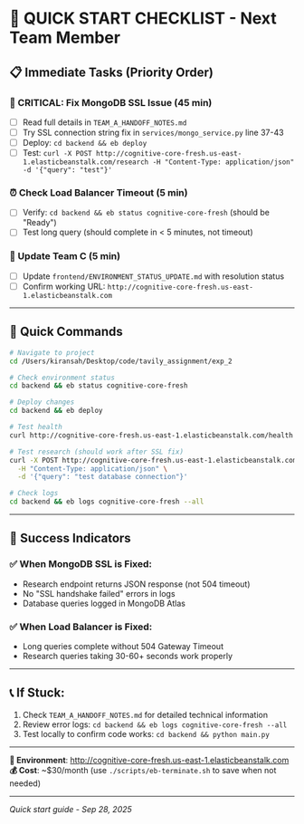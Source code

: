 # 🚀 **QUICK START CHECKLIST - Next Team Member**

## **📋 Immediate Tasks (Priority Order)**

### **🚨 CRITICAL: Fix MongoDB SSL Issue (45 min)**
- [ ] Read full details in `TEAM_A_HANDOFF_NOTES.md`
- [ ] Try SSL connection string fix in `services/mongo_service.py` line 37-43
- [ ] Deploy: `cd backend && eb deploy`  
- [ ] Test: `curl -X POST http://cognitive-core-fresh.us-east-1.elasticbeanstalk.com/research -H "Content-Type: application/json" -d '{"query": "test"}'`

### **⏰ Check Load Balancer Timeout (5 min)**
- [ ] Verify: `cd backend && eb status cognitive-core-fresh` (should be "Ready")
- [ ] Test long query (should complete in < 5 minutes, not timeout)

### **📝 Update Team C (5 min)**
- [ ] Update `frontend/ENVIRONMENT_STATUS_UPDATE.md` with resolution status
- [ ] Confirm working URL: `http://cognitive-core-fresh.us-east-1.elasticbeanstalk.com`

---

## **🔧 Quick Commands**

```bash
# Navigate to project
cd /Users/kiransah/Desktop/code/tavily_assignment/exp_2

# Check environment status
cd backend && eb status cognitive-core-fresh

# Deploy changes
cd backend && eb deploy

# Test health
curl http://cognitive-core-fresh.us-east-1.elasticbeanstalk.com/health

# Test research (should work after SSL fix)
curl -X POST http://cognitive-core-fresh.us-east-1.elasticbeanstalk.com/research \
  -H "Content-Type: application/json" \
  -d '{"query": "test database connection"}'

# Check logs
cd backend && eb logs cognitive-core-fresh --all
```

---

## **🎯 Success Indicators**

### **✅ When MongoDB SSL is Fixed:**
- Research endpoint returns JSON response (not 504 timeout)
- No "SSL handshake failed" errors in logs
- Database queries logged in MongoDB Atlas

### **✅ When Load Balancer is Fixed:**
- Long queries complete without 504 Gateway Timeout
- Research queries taking 30-60+ seconds work properly

---

## **📞 If Stuck:**
1. Check `TEAM_A_HANDOFF_NOTES.md` for detailed technical information
2. Review error logs: `cd backend && eb logs cognitive-core-fresh --all`
3. Test locally to confirm code works: `cd backend && python main.py`

---

**🔗 Environment**: http://cognitive-core-fresh.us-east-1.elasticbeanstalk.com  
**💰 Cost**: ~$30/month (use `./scripts/eb-terminate.sh` to save when not needed)

---

*Quick start guide - Sep 28, 2025*
